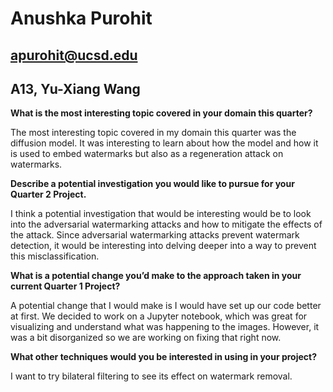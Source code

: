 # Anushka Purohit
## apurohit@ucsd.edu
## A13, Yu-Xiang Wang

**What is the most interesting topic covered in your domain this quarter?** 

The most interesting topic covered in my domain this quarter was the diffusion model. It was interesting to learn about how the model and how it is used to embed watermarks but also as a regeneration attack on watermarks. 

**Describe a potential investigation you would like to pursue for your Quarter 2 Project.**

I think a potential investigation that would be interesting would be to look into the adversarial watermarking attacks and how to mitigate the effects of the attack. Since adversarial watermarking attacks prevent watermark detection, it would be interesting into delving deeper into a way to prevent this misclassification. 

**What is a potential change you’d make to the approach taken in your current Quarter 1 Project?**

A potential change that I would make is I would have set up our code better at first. We decided to work on a Jupyter notebook, which was great for visualizing and understand what was happening to the images. However, it was a bit disorganized so we are working on fixing that right now. 

**What other techniques would you be interested in using in your project?**

I want to try bilateral filtering to see its effect on watermark removal. 

